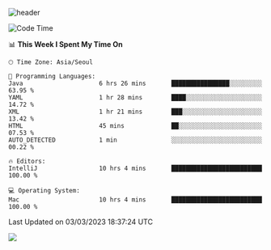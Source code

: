 ![header](https://capsule-render.vercel.app/api?type=Egg&color=timeAuto&height=300&section=header&text=PoPo&fontSize=90&animation=fadeIn)

  <!--START_SECTION:waka-->
![Code Time](http://img.shields.io/badge/Code%20Time-529%20hrs-blue)

📊 **This Week I Spent My Time On** 

```text
🕑︎ Time Zone: Asia/Seoul

💬 Programming Languages: 
Java                     6 hrs 26 mins       ████████████████░░░░░░░░░   63.95 % 
YAML                     1 hr 28 mins        ████░░░░░░░░░░░░░░░░░░░░░   14.72 % 
XML                      1 hr 21 mins        ███░░░░░░░░░░░░░░░░░░░░░░   13.42 % 
HTML                     45 mins             ██░░░░░░░░░░░░░░░░░░░░░░░   07.53 % 
AUTO_DETECTED            1 min               ░░░░░░░░░░░░░░░░░░░░░░░░░   00.22 % 

🔥 Editors: 
IntelliJ                 10 hrs 4 mins       █████████████████████████   100.00 % 

💻 Operating System: 
Mac                      10 hrs 4 mins       █████████████████████████   100.00 % 
```


 Last Updated on 03/03/2023 18:37:24 UTC
<!--END_SECTION:waka-->



<img src="https://capsule-render.vercel.app/api?type=Egg&color=timeAuto&height=300&section=footer&text=PoPo&fontSize=90&animation=fadeIn&reversal=true" />
